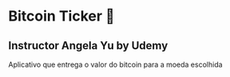 # Bitcoin Ticker 🤑

## Instructor Angela Yu by Udemy

Aplicativo que entrega o valor do bitcoin para a moeda escolhida